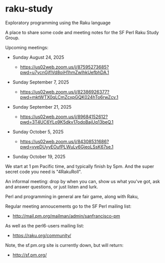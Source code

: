 # raku-study
Exploratory programming using the Raku language

A place to share some code and meeting notes for the SF Perl Raku Study Group.

Upcoming meetings:

*  Sunday August 24, 2025 
    *  https://us02web.zoom.us/j/87595273685?pwd=u7ycnGjflVd8oiH1hmZwlhkUefbhDA.1

*  Sunday September  7, 2025 
    *  https://us02web.zoom.us/j/82386926377?pwd=mktWTX0qLCmZcxpGQK024hTo6rwZcv.1

*  Sunday September 21, 2025
    *  https://us02web.zoom.us/j/89684152612?pwd=3T4UC6YLo9K5dkv17odoBajUq13beQ.1

*  Sunday October 5, 2025
    *  https://us02web.zoom.us/j/84308531686?pwd=vveDUyyEOufPLWuLy6GjeoLSsK67se.1

*  Sunday October 19, 2025

We start at 1 pm Pacific time, and typically finish by 5pm.
And the super secret code you need is "4RakuRoll".

An informal meeting: drop by when you can, show us what you've got,
ask and answer questions, or just listen and lurk.

Perl and programming in general are fair game, along with Raku, 

Regular meeting annoucements go to the SF Perl mailing list:

*  http://mail.pm.org/mailman/admin/sanfrancisco-pm

As well as the perl6-users mailing list:

*  https://raku.org/community/


Note, the sf.pm.org site is currently down, but will return:

*  http://sf.pm.org/


